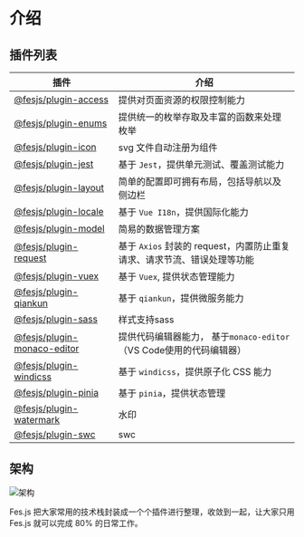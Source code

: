 # 介绍
## 插件列表
 
|  插件   | 介绍  | 
|  ----  | ----  |
| [@fesjs/plugin-access](./plugins/access.md)  | 提供对页面资源的权限控制能力 | 
| [@fesjs/plugin-enums](./plugins/enums.md)  | 提供统一的枚举存取及丰富的函数来处理枚举 | 
| [@fesjs/plugin-icon](./plugins/icon.md)  | svg 文件自动注册为组件 |  
| [@fesjs/plugin-jest](./plugins/jest.md)  | 基于 `Jest`，提供单元测试、覆盖测试能力 | 
| [@fesjs/plugin-layout](./plugins/layout.md) |  简单的配置即可拥有布局，包括导航以及侧边栏 |
| [@fesjs/plugin-locale](./plugins/locale.md) |  基于 `Vue I18n`，提供国际化能力 |
| [@fesjs/plugin-model](./plugins/model.md) |  简易的数据管理方案 |
| [@fesjs/plugin-request](./plugins/request.md) |  基于 `Axios` 封装的 request，内置防止重复请求、请求节流、错误处理等功能 |
| [@fesjs/plugin-vuex](./plugins/vuex.md) |  基于 `Vuex`, 提供状态管理能力 |
| [@fesjs/plugin-qiankun](./plugins/qiankun.md) |  基于 `qiankun`，提供微服务能力 |
| [@fesjs/plugin-sass](./plugins/sass.md) |  样式支持sass |
| [@fesjs/plugin-monaco-editor](./plugins/editor.md) | 提供代码编辑器能力，  基于`monaco-editor`（VS Code使用的代码编辑器） |
| [@fesjs/plugin-windicss](./plugins/windicss.md) | 基于 `windicss`，提供原子化 CSS 能力 |
| [@fesjs/plugin-pinia](./plugins/pinia.md) | 基于 `pinia`，提供状态管理 |
| [@fesjs/plugin-watermark](./plugins/watermark.md) | 水印 |
| [@fesjs/plugin-swc](./plugins/swc.md) | swc |

## 架构

<!-- ![架构](/framework.png "架构") -->
<img :src="$withBase('framework.png')" alt="架构">

Fes.js 把大家常用的技术栈封装成一个个插件进行整理，收敛到一起，让大家只用 Fes.js 就可以完成 80% 的日常工作。

